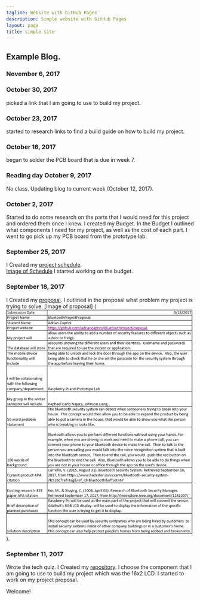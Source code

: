 ```yaml
---
tagline: Website with GitHub Pages
description: Simple website with GitHub Pages
layout: page
title: simple site
---
```


Example Blog.
-------------
### November 6, 2017


### October 30, 2017
picked a link that I am going to use to build my project.

### October 23, 2017
started to research links to find a build guide on how to build my project.  

### October 16, 2017
began to solder the PCB board that is due in week 7.

### Reading day October 9, 2017
No class.
Updating blog to current week (October 12, 2017).

### October 2, 2017
Started to do some research on the parts that I would need for this project and ordered them once I knew.
I created my Budget. 
In the Budget I outlined what components I need for my project, as well as the cost of each part. 
I went to go pick up my PCB board from the prototype lab.

### September 25, 2017

I Created my [project schedule](https://github.com/adriancaprini/BluetoothProjectProposal-/blob/master/Hardware%20Production%20Project%20Schedule.mpp).  
[Image of Schedule](https://raw.githubusercontent.com/six0four/StudentSenseHat/master/documentation/Week3RubricforProjectSchedule.jpg)
I started working on the budget.

### September 18, 2017

 I Created my [proposal](https://github.com/adriancaprini/BluetoothProjectProposal-/blob/master/ProposalContentStudentNameRev02.pdf).  I outlined in the proposal what problem my project is trying to solve. 
[Image of proposal] (<img src="https://raw.githubusercontent.com/adriancaprini/BluetoothProjectProposal-/master/Hardware%20proposal.PNG" alt="Proposal" width="500" height="600">).

### September 11, 2017

Wrote the tech quiz. I Created my [repository](https://github.com/adriancaprini/BluetoothProjectProposal-). I choose the component that I am going to use to build my project which was the 16x2 LCD. I started to work on my project proposal. 



Welcome!
